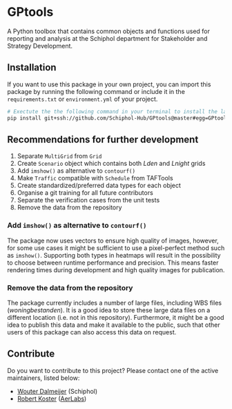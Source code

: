 # GPtools

A Python toolbox that contains common objects and functions used for reporting and analysis at the Schiphol department for Stakeholder and Strategy Development.

## Installation

If you want to use this package in your own project, you can import this package by running the following command or include it in the `requirements.txt` or `environment.yml` of your project.

```bash
# Exectute the the following command in your terminal to install the latest version of GPtools. 
pip install git+ssh://github.com/Schiphol-Hub/GPtools@master#egg=GPtools
```

## Recommendations for further development

1. Separate `MultiGrid` from `Grid`
1. Create `Scenario` object which contains both _Lden_ and _Lnight_ grids
1. Add `imshow()` as alternative to `contourf()`
1. Make `Traffic` compatible with `Schedule` from TAFTools
1. Create standardized/preferred data types for each object
1. Organise a git training for all future contributors
1. Separate the verification cases from the unit tests
1. Remove the data from the repository

### Add `imshow()` as alternative to `contourf()`
The package now uses vectors to ensure high quality of images, however, for some use cases it might be sufficient to use a pixel-perfect method such as `imshow()`. Supporting both types in heatmaps will result in the possibility to choose between runtime performance and precision. This means faster rendering times during development and high quality images for publication. 

### Remove the data from the repository
The package currently includes a number of large files, including WBS files (_woningbestanden_). It is a good idea to store these large data files on a different location (i.e. not in this repository). Furthermore, it might be a good idea to publish this data and make it available to the public, such that other users of this package can also access this data on request.  

## Contribute

Do you want to contribute to this project? Please contact one of the active maintainers, listed below:

- [Wouter Dalmeijer](mailto://Wouter.Dalmeijer@schiphol.nl) (Schiphol)
- [Robert Koster](mailto://robert@aerlabs.com) ([AerLabs](https://aerlabs.com))